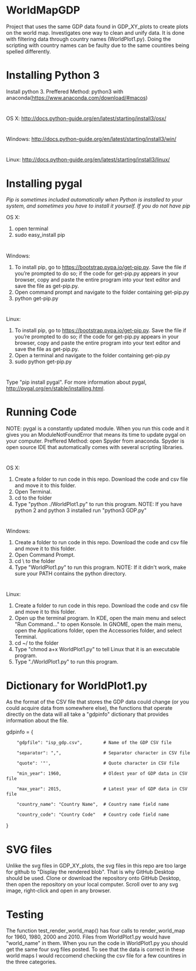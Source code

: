 # WorldMapGDP
Project that uses the same GDP data found in GDP_XY_plots to create plots on the world map. Investigates one way to clean and unify data. It is done with filtering data through country names (WorldPlot1.py). Doing the scripting with country names can be faulty due to the same countires being spelled differently. 
# Installing Python 3
Install python 3. 
Preffered Method: 
python3 with anaconda(https://www.anaconda.com/download/#macos)
#
OS X: 
http://docs.python-guide.org/en/latest/starting/install3/osx/
#
Windows: 
http://docs.python-guide.org/en/latest/starting/install3/win/
#
Linux: 
http://docs.python-guide.org/en/latest/starting/install3/linux/
# Installing pygal
*Pip is sometimes included automatically when Python is installed to your system, and sometimes you have to install it yourself. 
If you do not have pip*

OS X: 
1. open terminal
2. sudo easy_install pip
#
Windows: 
1. To install pip, go to https://bootstrap.pypa.io/get-pip.py. Save the file if you’re prompted to do so; if the code for get-pip.py appears in your browser, copy and paste the entire program into your text editor and save the file as get-pip.py.
2. Open command prompt and navigate to the folder containing get-pip.py 
3. python get-pip.py
#
Linux: 
1. To install pip, go to https://bootstrap.pypa.io/get-pip.py. Save the file if you’re prompted to do so; if the code for get-pip.py appears in your browser, copy and paste the entire program into your text editor and save the file as get-pip.py.
2. Open a terminal and navigate to the folder containing get-pip.py
3. sudo python get-pip.py
#
Type "pip install pygal". For more information about pygal, http://pygal.org/en/stable/installing.html.
# Running Code 
NOTE: pygal is a constantly updated module. When you run this code and it gives you an ModuleNotFoundError that means its time to update pygal on your computer. 
Preffered Method: open Spyder from anaconda. Spyder is open source IDE that automatically comes with several scripting libraries.
#
OS X: 
1. Create a folder to run code in this repo. Download the code and csv file and move it to this folder.
2. Open Terminal.
3. cd to the folder
4. Type "python ./WorldPlot1.py" to run this program. 
NOTE: If you have python 2 and python 3 installed run "python3 GDP.py"
#
Windows:
1. Create a folder to run code in this repo. Download the code and csv file and move it to this folder.
2. Open Command Prompt.
3. cd \ to the folder
4. Type "WorldPlot1.py" to run this program. 
NOTE: If it didn't work, make sure your PATH contains the python directory.
#
Linux: 
1. Create a folder to run code in this repo. Download the code and csv file and move it to this folder.
2. Open up the terminal program. In KDE, open the main menu and select "Run Command..." to open Konsole. In GNOME, open the main menu, open the Applications folder, open the Accessories folder, and select Terminal.
3. cd ~/ to the folder
4. Type "chmod a+x WorldPlot1.py" to tell Linux that it is an executable program.
5. Type "./WorldPlot1.py" to run this program. 
# Dictionary for WorldPlot1.py
As the format of the CSV file that stores the GDP data could change (or you could acquire data from somewhere else), the functions that operate directly on the data will all take a "gdpinfo" dictionary that provides information about the file.  

gdpinfo = 
{

        "gdpfile": "isp_gdp.csv",        # Name of the GDP CSV file
        
        "separator": ",",                # Separator character in CSV file
        
        "quote": '"',                    # Quote character in CSV file
        
        "min_year": 1960,                # Oldest year of GDP data in CSV file
        
        "max_year": 2015,                # Latest year of GDP data in CSV file
        
        "country_name": "Country Name",  # Country name field name
        
        "country_code": "Country Code"   # Country code field name
        
}

# SVG files
Unlike the svg files in GDP_XY_plots, the svg files in this repo are too large for github to "Display the rendered blob". That is why GitHub Desktop should be used. Clone or download the repository onto GitHub Desktop, then open the repository on your local computer. Scroll over to any svg image, right-click and open in any browser. 
# Testing
The function test_render_world_map() has four calls to render_world_map for 1960, 1980, 2000 and 2010. Files from WorldPlot1.py would have "world_name" in them. When you run the code in WorldPlot1.py you should get the same four svg files posted. To see that the data is correct in these world maps I would reccomend checking the csv file for a few countires in the three categories.
